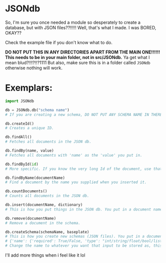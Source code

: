 # JSONdb

So, I'm sure you once needed a module so desperately to create a database, but with JSON files??!!!!! Well, that's what I made. I was BORED, OKAY??

Check the example file if you don't know what to do.

**DO NOT PUT THIS IN ANY DIRECTORIES APART FROM THE MAIN ONE!!!!!! This needs to be in your main folder, not in src/JSONdb.** Ya get what I mean blud?!!!?!!?1111
But also, make sure this is in a folder called `JSONdb` otherwise nothing will work.

 # Exemplars:

```py
import JSONdb

db = JSONdb.db("schema name")
# If you are creating a new schema, DO NOT PUT ANY SCHEMA NAME IN THERE!

db.createId()
# Creates a unique ID.

db.findAll()
# Fetches all documents in the JSON db.

db.findBy(name, value)
# Fetches all documents with 'name' as the 'value' you put in.

db.findById(id)
# More specific. If you know the very long Id of the document, use that here to find the document.

db.findByName(documentName)
# Find a document by the name you supplied when you inserted it.

db.countDocuments()
# Counts all documents in the JSON db.

db.insert(documentName, dictionary)
# This is how you put things in the JSON db. You put in a document name, and then you can put in what you want to input as a DICTIONARY to the db. IT MUST USE THE CORRECT TEMPLATE AS PER THE SCHEMA BASEPLATE!

db.remove(documentName)
# Remove a document in the schema.

db.createSchema(schemaName, baseplate)
# This is how you create new schemas (JSON files). You put in a document name so you can actually use the db, and then the baseplate HAS TO USE THE FOLLOWING SORT OF TEMPLATE:
# {'name': {'required': True/False, 'type': "int/string/float/bool/list/dict/any"}, ...}
# Change the name to whatever you want that input to be stored as, this baseplate will be followed throughout the whole entire database schema.
```

I'll add more things when i feel like it lol
